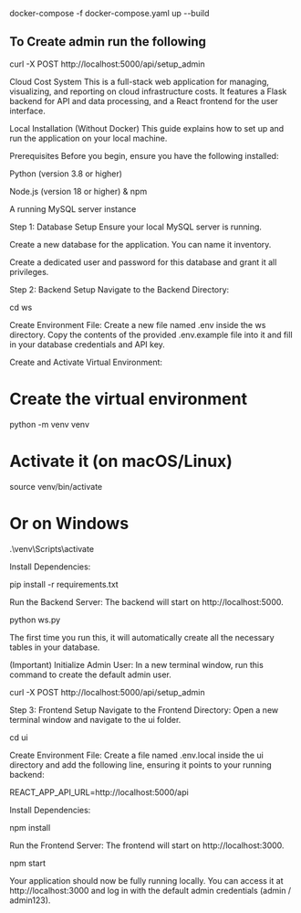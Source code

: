 docker-compose -f docker-compose.yaml up --build
  
## To Create admin run the following

curl -X POST http://localhost:5000/api/setup_admin


Cloud Cost System
This is a full-stack web application for managing, visualizing, and reporting on cloud infrastructure costs. It features a Flask backend for API and data processing, and a React frontend for the user interface.

Local Installation (Without Docker)
This guide explains how to set up and run the application on your local machine.

Prerequisites
Before you begin, ensure you have the following installed:

Python (version 3.8 or higher)

Node.js (version 18 or higher) & npm

A running MySQL server instance

Step 1: Database Setup
Ensure your local MySQL server is running.

Create a new database for the application. You can name it inventory.

Create a dedicated user and password for this database and grant it all privileges.

Step 2: Backend Setup
Navigate to the Backend Directory:

cd ws

Create Environment File:
Create a new file named .env inside the ws directory. Copy the contents of the provided .env.example file into it and fill in your database credentials and API key.

Create and Activate Virtual Environment:

# Create the virtual environment
python -m venv venv

# Activate it (on macOS/Linux)
source venv/bin/activate

# Or on Windows
.\venv\Scripts\activate

Install Dependencies:

pip install -r requirements.txt

Run the Backend Server:
The backend will start on http://localhost:5000.

python ws.py

The first time you run this, it will automatically create all the necessary tables in your database.

(Important) Initialize Admin User:
In a new terminal window, run this command to create the default admin user.

curl -X POST http://localhost:5000/api/setup_admin

Step 3: Frontend Setup
Navigate to the Frontend Directory:
Open a new terminal window and navigate to the ui folder.

cd ui

Create Environment File:
Create a file named .env.local inside the ui directory and add the following line, ensuring it points to your running backend:

REACT_APP_API_URL=http://localhost:5000/api

Install Dependencies:

npm install

Run the Frontend Server:
The frontend will start on http://localhost:3000.

npm start

Your application should now be fully running locally. You can access it at http://localhost:3000 and log in with the default admin credentials (admin / admin123).